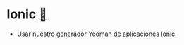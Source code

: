 Ionic [:link:](https://github.com/driftyco/ionic)
=========

- Usar nuestro [generador Yeoman de aplicaciones Ionic](https://github.com/platanus/generator-platanus-ionic).
